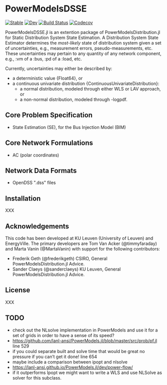 # PowerModelsDSSE

[![Stable](https://img.shields.io/badge/docs-stable-blue.svg)](https://timmyfaraday.github.io/PowerModelsDSSE.jl/stable)
[![Dev](https://img.shields.io/badge/docs-dev-blue.svg)](https://timmyfaraday.github.io/PowerModelsDSSE.jl/dev)
[![Build Status](https://travis-ci.com/timmyfaraday/PowerModelsDSSE.jl.svg?branch=master)](https://travis-ci.com/timmyfaraday/PowerModelsDSSE.jl)
[![Codecov](https://codecov.io/gh/timmyfaraday/PowerModelsDSSE.jl/branch/master/graph/badge.svg)](https://codecov.io/gh/timmyfaraday/PowerModelsDSSE.jl)

PowerModelsDSSE.jl is an extention package of PowerModelsDistribution.jl for
Static Distribution System State Estimation. A Distribution System State
Estimator determines the *most-likely* state of distribution system given a set
of uncertainties, e.g., measurement errors, pseudo-measurements, etc. These
uncertainties may pertain to any quantity of any network component, e.g., :vm
of a :bus, :pd of a :load, etc.

Currently, uncertainties may either be described by:
- a deterministic value {Float64}, or
- a continuous univariate distribution {ContinuousUnivariateDistribution}:
    * a normal distribution, modeled through either WLS or LAV approach, or
    * a non-normal distribution, modeled through -logpdf.

## Core Problem Specification

- State Estimation (SE), for the Bus Injection Model (BIM)

## Core Network Formulations

- AC (polar coordinates)

## Network Data Formats

- OpenDSS ".dss" files

## Installation

XXX

## Acknowledgements

This code has been developed at KU Leuven (University of Leuven) and
EnergyVille. The primary developers are Tom Van Acker (@timmyfaraday) and
Marta Vanin (@MartaVanin) with support for the following
contributors:

- Frederik Geth (@frederikgeth) CSIRO, General PowerModelsDistribution.jl Advice.
- Sander Claeys (@sanderclaeys) KU Leuven, General PowerModelsDistribution.jl Advice.

## License

XXX

## TODO

- check out the NLsolve implementation in PowerModels and use it for a set of grids in order to have a sense of its speed?
- https://github.com/lanl-ansi/PowerModels.jl/blob/master/src/prob/pf.jl line 529
- if you could separate built and solve time that would be great no pressure if you can’t get it done!   line 654
- maybe include a comparison between ipopt and nlsolve
- https://lanl-ansi.github.io/PowerModels.jl/dev/power-flow/
- if it outperforms Ipopt we might want to write a WLS and use NLSolve as solver for this subclass.
